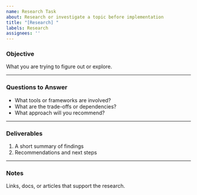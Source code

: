 ```yaml
---
name: Research Task
about: Research or investigate a topic before implementation
title: "[Research] "
labels: Research
assignees: ''
---
```


### Objective
What you are trying to figure out or explore.

---

### Questions to Answer
- What tools or frameworks are involved?
- What are the trade-offs or dependencies?
- What approach will you recommend?

---

### Deliverables
1. A short summary of findings
2. Recommendations and next steps

---

### Notes
Links, docs, or articles that support the research.

